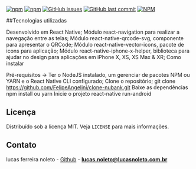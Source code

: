 
<!-- PROJECT SHIELDS -->

[![npm](https://img.shields.io/npm/v/react-native-template-rocketseat-basic.svg?label=npm%20package)](https://www.npmjs.com/package/react-native-template-rocketseat-basic)
[![npm](https://img.shields.io/npm/dt/react-native-template-rocketseat-basic.svg)](https://www.npmjs.com/package/react-native-template-rocketseat-basic)
[![GitHub issues](https://img.shields.io/github/issues-raw/rocketseat/react-native-template-rocketseat-basic.svg)](https://github.com/Rocketseat/react-native-template-rocketseat-basic/issues)
[![GitHub last commit](https://img.shields.io/github/last-commit/rocketseat/react-native-template-rocketseat-basic.svg)](https://github.com/Rocketseat/react-native-template-rocketseat-basic/commits/master)
[![NPM](https://img.shields.io/npm/l/react-native-template-rocketseat-basic.svg)](https://choosealicense.com/licenses/mit)


<!-- CONTRIBUTING -->

##Tecnologias utilizadas

Desenvolvido em React Native;
Módulo react-navigation para realizar a navegação entre as telas;
Módulo react-native-qrcode-svg, componente para apresentar o QRCode;
Módulo react-native-vector-icons, pacote de icons para aplicação;
Módulo react-native-iphone-x-helper, biblioteca para ajudar no design para aplicações em iPhone X, XS, XS Max & XR;
Como instalar

Pré-requisitos -> Ter o NodeJS instalado, um gerenciar de pacotes NPM ou YARN e o React Native CLI configurado;
Clone o repositório; git clone https://github.com/FelipeAngelini/clone-nubank.git
Baixe as dependências npm install ou yarn
Inicie o projeto react-native run-android

<!-- LICENSE -->

## Licença

Distribuído sob a licença MIT. Veja `LICENSE` para mais informações.

<!-- CONTACT -->

## Contato

lucas ferreira noleto - [Github](https://github.com/lfnoleto) - **lucas.noleto@lucasnoleto.com.br**
